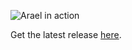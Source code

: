 ![Arael in action](https://repository-images.githubusercontent.com/226207572/d33e6580-1791-11ea-9829-89cc6dbb1868)

Get the latest release [here](https://github.com/Drowrin/Arael/releases).